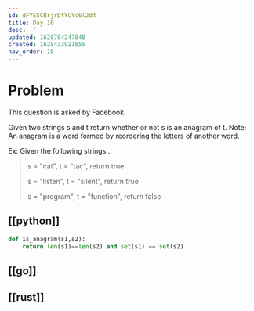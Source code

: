 ```yaml
---
id: dFYESCBrjrDtYUYc6l2d4
title: Day 10
desc: ''
updated: 1628784247848
created: 1628433921655
nav_order: 10
---
```


# Problem
This question is asked by Facebook.

Given two strings s and t return whether or not s is an anagram of t.
Note: An anagram is a word formed by reordering the letters of another word.

Ex: Given the following strings...

> s = "cat", t = "tac", return true
>
> s = "listen", t = "silent", return true
>
> s = "program", t = "function", return false


## [[python]]

```python
def is_anagram(s1,s2):
    return len(s1)==len(s2) and set(s1) == set(s2)
```
## [[go]]

## [[rust]]